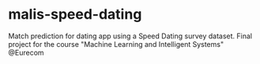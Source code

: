 # malis-speed-dating
Match prediction for dating app using a Speed Dating survey dataset. Final project for the course "Machine Learning and Intelligent Systems" @Eurecom
